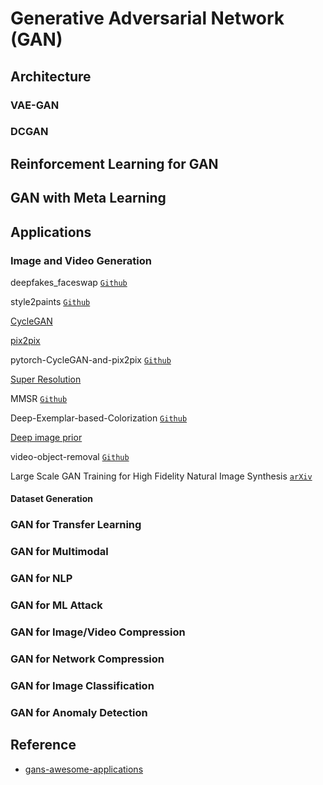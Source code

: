 # Generative Adversarial Network (GAN)

## Architecture

### VAE-GAN
### DCGAN

## Reinforcement Learning for GAN

## GAN with Meta Learning

## Applications

### Image and Video Generation

deepfakes_faceswap [`Github`](https://github.com/deepfakes/faceswap)

style2paints [`Github`](https://github.com/lllyasviel/style2paints)

[CycleGAN](https://junyanz.github.io/CycleGAN/)

[pix2pix](https://phillipi.github.io/pix2pix/)

pytorch-CycleGAN-and-pix2pix [`Github`](https://github.com/junyanz/pytorch-CycleGAN-and-pix2pix)

[Super Resolution](https://towardsdatascience.com/deep-learning-based-super-resolution-without-using-a-gan-11c9bb5b6cd5)

MMSR [`Github`](https://github.com/open-mmlab/mmsr)

Deep-Exemplar-based-Colorization [`Github`](https://github.com/msracver/Deep-Exemplar-based-Colorization)

[Deep image prior](https://dmitryulyanov.github.io/deep_image_prior)

video-object-removal [`Github`](https://github.com/zllrunning/video-object-removal)

Large Scale GAN Training for High Fidelity Natural Image Synthesis [`arXiv`](https://arxiv.org/abs/1807.10875)

#### Dataset Generation

### GAN for Transfer Learning

### GAN for Multimodal

### GAN for NLP

### GAN for ML Attack

### GAN for Image/Video Compression

### GAN for Network Compression

### GAN for Image Classification

### GAN for Anomaly Detection

## Reference

* [gans-awesome-applications](https://github.com/nashory/gans-awesome-applications)
